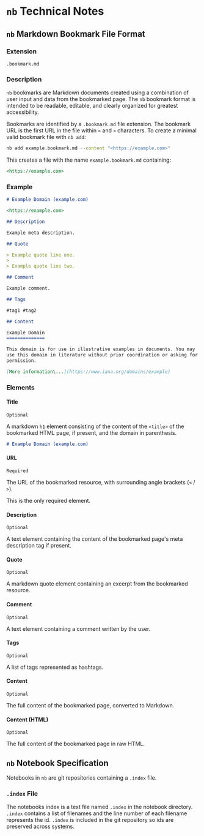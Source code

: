 # `nb` Technical Notes

## `nb` Markdown Bookmark File Format

### Extension

`.bookmark.md`

### Description

`nb` bookmarks are Markdown documents created using a combination of
user input and data from the bookmarked page. The `nb` bookmark format
is intended to be readable, editable, and clearly organized for
greatest accessibility.

Bookmarks are identified by a `.bookmark.md` file extension. The
bookmark URL is the first URL in the file within `<` and `>` characters.
To create a minimal valid bookmark file with `nb add`:

```bash
nb add example.bookmark.md --content "<https://example.com>"
```

This creates a file with the name `example.bookmark.md` containing:

```markdown
<https://example.com>
```

### Example

```markdown
# Example Domain (example.com)

<https://example.com>

## Description

Example meta description.

## Quote

> Example quote line one.
>
> Example quote line two.

## Comment

Example comment.

## Tags

#tag1 #tag2

## Content

Example Domain
==============

This domain is for use in illustrative examples in documents. You may
use this domain in literature without prior coordination or asking for
permission.

[More information\...](https://www.iana.org/domains/example)
```

### Elements

#### Title

`Optional`

A markdown `h1` element consisting of the content of the `<title>` of
the bookmarked HTML page, if present, and the domain in parenthesis.

```markdown
# Example Domain (example.com)
```

#### URL

`Required`

The URL of the bookmarked resource, with surrounding angle brackets
(`<` / `>`).

This is the only required element.

#### Description

`Optional`

A text element containing the content of the bookmarked page's meta description
tag if present.

#### Quote

`Optional`

A markdown quote element containing an excerpt from the bookmarked
resource.

#### Comment

`Optional`

A text element containing a comment written by the user.

#### Tags

`Optional`

A list of tags represented as hashtags.

#### Content

`Optional`

The full content of the bookmarked page, converted to Markdown.

#### Content (HTML)

`Optional`

The full content of the bookmarked page in raw HTML.

## `nb` Notebook Specification

Notebooks in `nb` are git repositories containing a `.index` file.

### `.index` File

The notebooks index is a text file named `.index` in the notebook directory.
`.index` contains a list of filenames and the line number of each filename
represents the id. `.index` is included in the git repository so ids are
preserved across systems.
